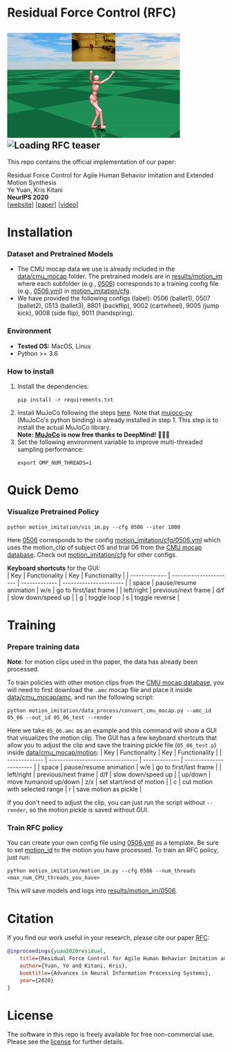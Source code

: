 # Residual Force Control (RFC)
![Loading RFC teaser](data/gif/teaser1.gif "RFC Teaser") ![Loading RFC teaser](data/gif/teaser2.gif "RFC Teaser")
---
This repo contains the official implementation of our paper:
  
Residual Force Control for Agile Human Behavior Imitation and Extended Motion Synthesis  
Ye Yuan, Kris Kitani  
**NeurIPS 2020**  
[[website](https://www.ye-yuan.com/rfc)] [[paper](https://arxiv.org/pdf/2006.07364.pdf)] [[video](https://youtu.be/XuzH1u78o1Y)]

# Installation 
### Dataset and Pretrained Models
* The CMU mocap data we use is already included in the [data/cmu_mocap](data/cmu_mocap) folder. The pretrained models are in [results/motion_im](results/motion_im) where each subfolder (e.g., [0506](results/motion_im/0506)) corresponds to a training config file (e.g., [0506.yml](motion_imitation/cfg/0506.yml)) in [motion_imitation/cfg](motion_imitation/cfg).
* We have provided the following configs (label): 
0506 (ballet1), 0507 (ballet2), 0513 (ballet3), 8801 (backflip), 9002 (cartwheel), 9005 (jump
kick), 9008 (side flip), 9011 (handspring).
### Environment
* **Tested OS:** MacOS, Linux
* Python >= 3.6
### How to install
1. Install the dependencies:
    ```
    pip install -r requirements.txt
    ```
2. Install MuJoCo following the steps [here](https://github.com/openai/mujoco-py#install-mujoco). Note that [mujoco-py](https://github.com/openai/mujoco-py) (MuJoCo's python binding) is already installed in step 1. This step is to install the actual MuJoCo library.  
   **Note: [MuJoCo](https://mujoco.org/) is now free thanks to DeepMind!** 🎉🎉🎉
3. Set the following environment variable to improve multi-threaded sampling performance:    
    ```
    export OMP_NUM_THREADS=1
    ```

# Quick Demo
### Visualize Pretrained Policy
```
python motion_imitation/vis_im.py --cfg 0506 --iter 1000
```
Here [0506](motion_imitation/cfg/0506.yml) corresponds to the config [motion_imitation/cfg/0506.yml](motion_imitation/cfg/0506.yml) which uses the motion_clip of subject 05 and trial 06 from the [CMU mocap database](http://mocap.cs.cmu.edu/). Check out [motion_imitation/cfg](motion_imitation/cfg) for other configs.

**Keyboard shortcuts** for the GUI:  
| Key           | Functionality          | Key           | Functionality          |
| ------------- | ---------------------- | ------------- | ---------------------- |
| space         | pause/resume animation | w/e           | go to first/last frame |
| left/right    | previous/next frame    | d/f           | slow down/speed up     |
| g             | toggle loop            | s             | toggle reverse         |

# Training
### Prepare training data
**Note**: for motion clips used in the paper, the data has already been processed.

To train policies with other motion clips from the [CMU mocap database](http://mocap.cs.cmu.edu/), you will need to first download the `.amc` mocap file and place it inside [data/cmu_mocap/amc](data/cmu_mocap/amc), and run the following script:
```
python motion_imitation/data_process/convert_cmu_mocap.py --amc_id 05_06 --out_id 05_06_test --render
```
Here we take `05_06.amc` as an example and this command will show a GUI that visualizes the motion clip. The GUI has a few keyboard shortcuts that allow you to adjust the clip and save the training pickle file (`05_06_test.p`) inside [data/cmu_mocap/motion](data/cmu_mocap/motion):
| Key           | Functionality                    | Key           | Functionality           |
| ------------- | -------------------------------- | ------------- | ----------------------- |
| space         | pause/resume animation           | w/e           | go to first/last frame  |
| left/right    | previous/next frame              | d/f           | slow down/speed up      |
| up/down       | move humanoid up/down            | z/x           | set start/end of motion |
| c             | cut motion with selected range   | r             | save motion as pickle   |

If you don't need to adjust the clip, you can just run the script without `--render`, so the motion pickle is saved without GUI.


### Train RFC policy
You can create your own config file using [0506.yml](motion_imitation/cfg/0506.yml) as a template. Be sure to set [motion_id](motion_imitation/cfg/0506.yml#L2) to the motion you have processed. To train an RFC policy, just run:
```
python motion_imitation/motion_im.py --cfg 0506 --num_threads <max_num_CPU_threads_you_have>
```
This will save models and logs into [results/motion_im/0506](results/motion_im/0506).

# Citation
If you find our work useful in your research, please cite our paper [RFC](https://www.ye-yuan.com/rfc):
```bibtex
@inproceedings{yuan2020residual,
    title={Residual Force Control for Agile Human Behavior Imitation and Extended Motion Synthesis},
    author={Yuan, Ye and Kitani, Kris},
    booktitle={Advances in Neural Information Processing Systems},
    year={2020}
}
```

# License
The software in this repo is freely available for free non-commercial use. Please see the [license](LICENSE) for further details.

